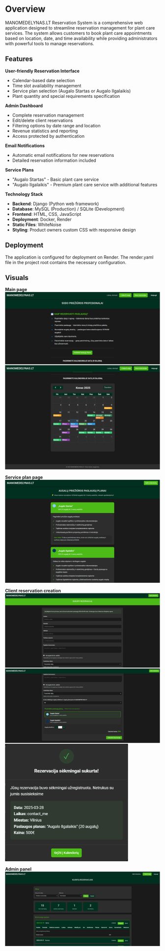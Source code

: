 # Overview
MANOMEDELYNAS.LT Reservation System is a comprehensive web application designed to streamline reservation management for plant care services. The system allows customers to book plant care appointments based on location, date, and time availability while providing administrators with powerful tools to manage reservations.

## Features
**User-friendly Reservation Interface**
- Calendar-based date selection
- Time slot availability management
- Service plan selection (Augalo Startas or Augalo Ilgalaikis)
- Plant quantity and special requirements specification

**Admin Dashboard**
- Complete reservation management
- Edit/delete client reservations
- Filtering options by date range and location
- Revenue statistics and reporting
- Access protected by authentication

**Email Notifications**
- Automatic email notifications for new reservations
- Detailed reservation information included

**Service Plans**
- "Augalo Startas" - Basic plant care service
- "Augalo Ilgalaikis" - Premium plant care service with additional features

**Technology Stack**
- **Backend**: Django (Python web framework)
- **Database**: MySQL (Production) / SQLite (Development)
- **Frontend**: HTML, CSS, JavaScript
- **Deployment**: Docker, Render
- **Static Files**: WhiteNoise
- **Styling**: Product owners custom CSS with responsive design

## Deployment
The application is configured for deployment on Render. The render.yaml file in the project root contains the necessary configuration.

## Visuals
**Main page**
![Main page first photo](image-1.png)
![Main page second photo](image-2.png)

**Service plan page**
![Service plan page](image-3.png)

**Client reservation creation**
![Client reservation page](image-6.png)
![Client reservation page 2](image-4.png)
<img src="image.png" alt="Reservation success" width="400" />

**Admin panel**
![Admin panel](image-5.png)